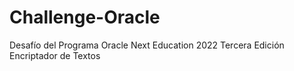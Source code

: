 # Challenge-Oracle
Desafío del Programa Oracle Next Education 2022 Tercera Edición
Encriptador de Textos
